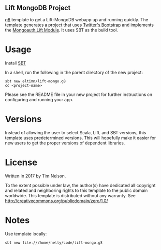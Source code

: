 Lift MongoDB Project
--------------------

[g8](https://github.com/foundweekends/giter8) template to get a Lift-MongoDB webapp up and running quickly. The template generates a project that uses [Twitter's Bootstrap](http://twitter.github.com/bootstrap/) and implements the [Mongoauth Lift Module](https://github.com/eltimn/lift-mongoauth). It uses SBT as the build tool.

Usage
=====

Install [SBT](http://www.scala-sbt.org/)

In a shell, run the following in the parent directory of the new project:

    sbt new eltimn/lift-mongo.g8
    cd <project-name>

Please see the README file in your new project for further instructions on configuring and running your app.

Versions
========

Instead of allowing the user to select Scala, Lift, and SBT versions, this template uses predetermined versions. This will hopefully make it easier for new users to get the proper versions of dependent libraries.

License
=======
Written in 2017 by Tim Nelson.

To the extent possible under law, the author(s) have dedicated all copyright and related
and neighboring rights to this template to the public domain worldwide.
This template is distributed without any warranty. See <http://creativecommons.org/publicdomain/zero/1.0/>

Notes
=====

Use template locally:

    sbt new file:///home/nelly/code/lift-mongo.g8
